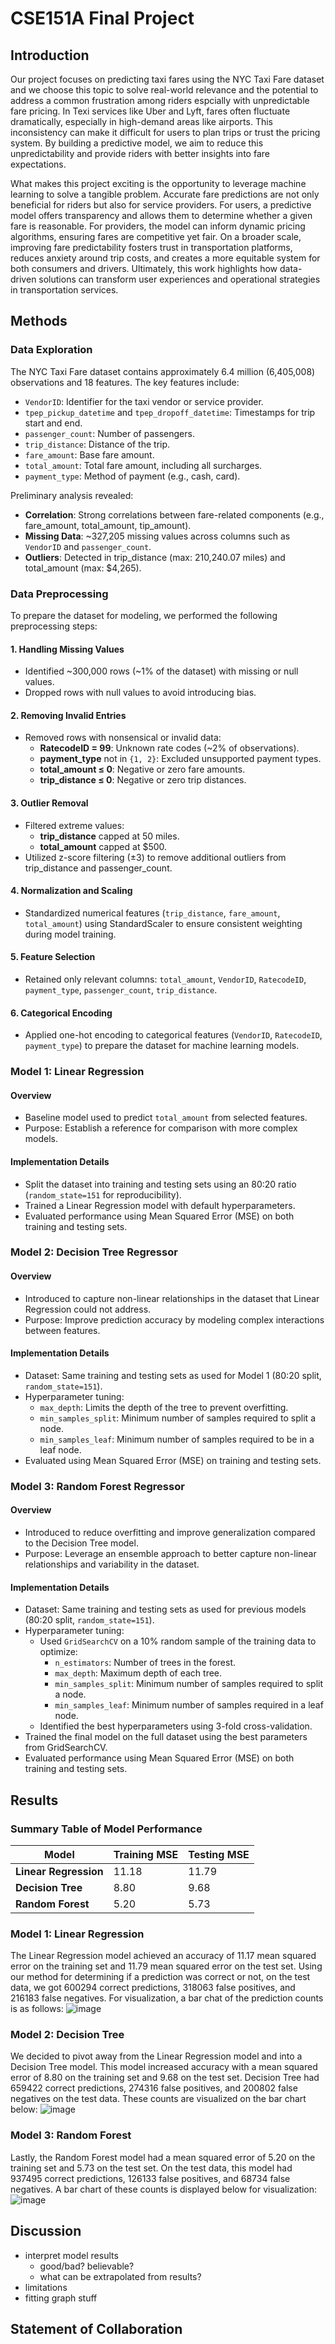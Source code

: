 # CSE151A Final Project

## Introduction
Our project focuses on predicting taxi fares using the NYC Taxi Fare dataset and we choose this topic to solve real-world relevance and the potential to address a common frustration among riders espcially with unpredictable fare pricing. In Texi services like Uber and Lyft, fares often fluctuate dramatically, especially in high-demand areas like airports. This inconsistency can make it difficult for users to plan trips or trust the pricing system. By building a predictive model, we aim to reduce this unpredictability and provide riders with better insights into fare expectations.

What makes this project exciting is the opportunity to leverage machine learning to solve a tangible problem. Accurate fare predictions are not only beneficial for riders but also for service providers. For users, a predictive model offers transparency and allows them to determine whether a given fare is reasonable. For providers, the model can inform dynamic pricing algorithms, ensuring fares are competitive yet fair. On a broader scale, improving fare predictability fosters trust in transportation platforms, reduces anxiety around trip costs, and creates a more equitable system for both consumers and drivers. Ultimately, this work highlights how data-driven solutions can transform user experiences and operational strategies in transportation services.


## Methods

### Data Exploration
The NYC Taxi Fare dataset contains approximately 6.4 million (6,405,008) observations and 18 features. The key features include:
- `VendorID`: Identifier for the taxi vendor or service provider.
- `tpep_pickup_datetime` and `tpep_dropoff_datetime`: Timestamps for trip start and end.
- `passenger_count`: Number of passengers.
- `trip_distance`: Distance of the trip.
- `fare_amount`: Base fare amount.
- `total_amount`: Total fare amount, including all surcharges.
- `payment_type`: Method of payment (e.g., cash, card).

Preliminary analysis revealed:
- **Correlation**: Strong correlations between fare-related components (e.g., fare_amount, total_amount, tip_amount).
- **Missing Data**: ~327,205 missing values across columns such as `VendorID` and `passenger_count`.
- **Outliers**: Detected in trip_distance (max: 210,240.07 miles) and total_amount (max: $4,265).



### Data Preprocessing

To prepare the dataset for modeling, we performed the following preprocessing steps:

#### 1. Handling Missing Values
- Identified ~300,000 rows (~1% of the dataset) with missing or null values.
- Dropped rows with null values to avoid introducing bias.

#### 2. Removing Invalid Entries
- Removed rows with nonsensical or invalid data:
  - **RatecodeID = 99**: Unknown rate codes (~2% of observations).
  - **payment_type** not in `{1, 2}`: Excluded unsupported payment types.
  - **total_amount ≤ 0**: Negative or zero fare amounts.
  - **trip_distance ≤ 0**: Negative or zero trip distances.

#### 3. Outlier Removal
- Filtered extreme values:
  - **trip_distance** capped at 50 miles.
  - **total_amount** capped at $500.
- Utilized z-score filtering (±3) to remove additional outliers from trip_distance and passenger_count.

#### 4. Normalization and Scaling
- Standardized numerical features (`trip_distance`, `fare_amount`, `total_amount`) using StandardScaler to ensure consistent weighting during model training.

#### 5. Feature Selection
- Retained only relevant columns: `total_amount`, `VendorID`, `RatecodeID`, `payment_type`, `passenger_count`, `trip_distance`.

#### 6. Categorical Encoding
- Applied one-hot encoding to categorical features (`VendorID`, `RatecodeID`, `payment_type`) to prepare the dataset for machine learning models.








### Model 1: Linear Regression

#### Overview
- Baseline model used to predict `total_amount` from selected features.
- Purpose: Establish a reference for comparison with more complex models.

#### Implementation Details
- Split the dataset into training and testing sets using an 80:20 ratio (`random_state=151` for reproducibility).
- Trained a Linear Regression model with default hyperparameters.
- Evaluated performance using Mean Squared Error (MSE) on both training and testing sets.


### Model 2: Decision Tree Regressor

#### Overview
- Introduced to capture non-linear relationships in the dataset that Linear Regression could not address.
- Purpose: Improve prediction accuracy by modeling complex interactions between features.

#### Implementation Details
- Dataset: Same training and testing sets as used for Model 1 (80:20 split, `random_state=151`).
- Hyperparameter tuning:
  - `max_depth`: Limits the depth of the tree to prevent overfitting.
  - `min_samples_split`: Minimum number of samples required to split a node.
  - `min_samples_leaf`: Minimum number of samples required to be in a leaf node.
- Evaluated using Mean Squared Error (MSE) on training and testing sets.


### Model 3: Random Forest Regressor

#### Overview
- Introduced to reduce overfitting and improve generalization compared to the Decision Tree model.
- Purpose: Leverage an ensemble approach to better capture non-linear relationships and variability in the dataset.

#### Implementation Details
- Dataset: Same training and testing sets as used for previous models (80:20 split, `random_state=151`).
- Hyperparameter tuning:
  - Used `GridSearchCV` on a 10% random sample of the training data to optimize:
    - `n_estimators`: Number of trees in the forest.
    - `max_depth`: Maximum depth of each tree.
    - `min_samples_split`: Minimum number of samples required to split a node.
    - `min_samples_leaf`: Minimum number of samples required in a leaf node.
  - Identified the best hyperparameters using 3-fold cross-validation.
- Trained the final model on the full dataset using the best parameters from GridSearchCV.
- Evaluated performance using Mean Squared Error (MSE) on both training and testing sets.


## Results

### Summary Table of Model Performance

| Model              | Training MSE | Testing MSE  |
|--------------------|--------------|--------------|
| **Linear Regression**  | 11.18        |  11.79     |
| **Decision Tree**      | 8.80         | 9.68     |
| **Random Forest**      | 5.20         | 5.73     |

### Model 1: Linear Regression
The Linear Regression model achieved an accuracy of 11.17 mean squared error on the training set and 11.79 mean squared error on the test set. Using our method for determining if a prediction was correct or not, on the test data, we got 600294 correct predictions, 318063 false positives, and 216183 false negatives. For visualization, a bar chat of the prediction counts is as follows:
![image](https://github.com/user-attachments/assets/1da7c53c-82a1-4b08-97e4-1941d0f94859)

### Model 2: Decision Tree
We decided to pivot away from the Linear Regression model and into a Decision Tree model. This model increased accuracy with a mean squared error of 8.80 on the training set and 9.68 on the test set. Decision Tree had 659422 correct predictions, 274316 false positives, and 200802 false negatives on the test data. These counts are visualized on the bar chart below:
![image](https://github.com/user-attachments/assets/800b9788-5edc-4132-8127-c00c8b9b281e)

### Model 3: Random Forest
Lastly, the Random Forest model had a mean squared error of 5.20 on the training set and 5.73 on the test set. On the test data, this model had 937495 correct predictions, 126133 false positives, and 68734 false negatives. A bar chart of these counts is displayed below for visualization:
![image](https://github.com/user-attachments/assets/650db28e-9988-4c61-b289-385e4a81033d)


## Discussion

- interpret model results
  - good/bad? believable?
  - what can be extrapolated from results?
- limitations
- fitting graph stuff


## Statement of Collaboration


